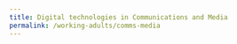 ```yaml
---
title: Digital technologies in Communications and Media
permalink: /working-adults/comms-media
---
```




